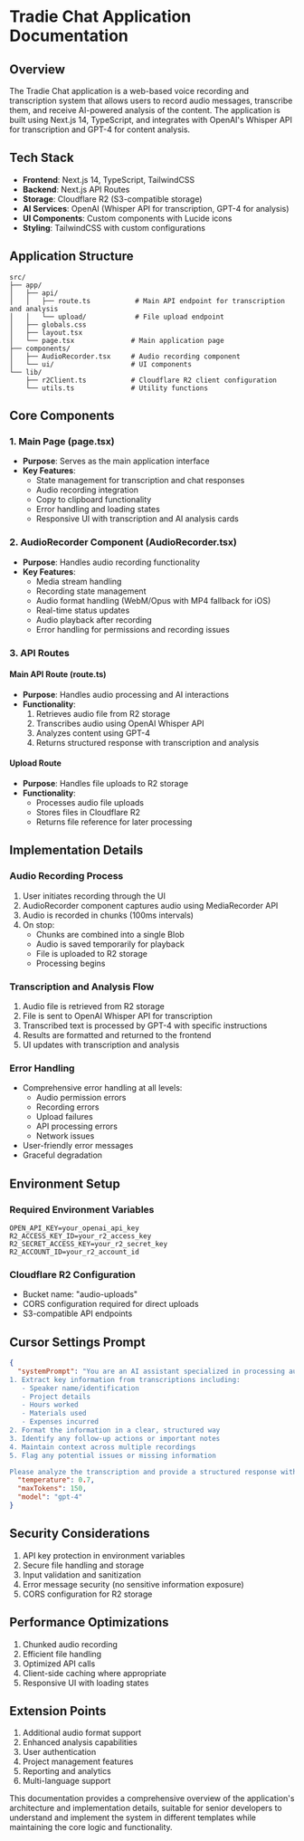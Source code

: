 # Tradie Chat Application Documentation

## Overview

The Tradie Chat application is a web-based voice recording and transcription system that allows users to record audio messages, transcribe them, and receive AI-powered analysis of the content. The application is built using Next.js 14, TypeScript, and integrates with OpenAI's Whisper API for transcription and GPT-4 for content analysis.

## Tech Stack

- **Frontend**: Next.js 14, TypeScript, TailwindCSS
- **Backend**: Next.js API Routes
- **Storage**: Cloudflare R2 (S3-compatible storage)
- **AI Services**: OpenAI (Whisper API for transcription, GPT-4 for analysis)
- **UI Components**: Custom components with Lucide icons
- **Styling**: TailwindCSS with custom configurations

## Application Structure

```
src/
├── app/
│   ├── api/
│   │   ├── route.ts           # Main API endpoint for transcription and analysis
│   │   └── upload/            # File upload endpoint
│   ├── globals.css
│   ├── layout.tsx
│   └── page.tsx              # Main application page
├── components/
│   ├── AudioRecorder.tsx     # Audio recording component
│   └── ui/                   # UI components
└── lib/
    ├── r2Client.ts           # Cloudflare R2 client configuration
    └── utils.ts              # Utility functions
```

## Core Components

### 1. Main Page (page.tsx)

- **Purpose**: Serves as the main application interface
- **Key Features**:
  - State management for transcription and chat responses
  - Audio recording integration
  - Copy to clipboard functionality
  - Error handling and loading states
  - Responsive UI with transcription and AI analysis cards

### 2. AudioRecorder Component (AudioRecorder.tsx)

- **Purpose**: Handles audio recording functionality
- **Key Features**:
  - Media stream handling
  - Recording state management
  - Audio format handling (WebM/Opus with MP4 fallback for iOS)
  - Real-time status updates
  - Audio playback after recording
  - Error handling for permissions and recording issues

### 3. API Routes

#### Main API Route (route.ts)

- **Purpose**: Handles audio processing and AI interactions
- **Functionality**:
  1. Retrieves audio file from R2 storage
  2. Transcribes audio using OpenAI Whisper API
  3. Analyzes content using GPT-4
  4. Returns structured response with transcription and analysis

#### Upload Route

- **Purpose**: Handles file uploads to R2 storage
- **Functionality**:
  - Processes audio file uploads
  - Stores files in Cloudflare R2
  - Returns file reference for later processing

## Implementation Details

### Audio Recording Process

1. User initiates recording through the UI
2. AudioRecorder component captures audio using MediaRecorder API
3. Audio is recorded in chunks (100ms intervals)
4. On stop:
   - Chunks are combined into a single Blob
   - Audio is saved temporarily for playback
   - File is uploaded to R2 storage
   - Processing begins

### Transcription and Analysis Flow

1. Audio file is retrieved from R2 storage
2. File is sent to OpenAI Whisper API for transcription
3. Transcribed text is processed by GPT-4 with specific instructions
4. Results are formatted and returned to the frontend
5. UI updates with transcription and analysis

### Error Handling

- Comprehensive error handling at all levels:
  - Audio permission errors
  - Recording errors
  - Upload failures
  - API processing errors
  - Network issues
- User-friendly error messages
- Graceful degradation

## Environment Setup

### Required Environment Variables

```
OPEN_API_KEY=your_openai_api_key
R2_ACCESS_KEY_ID=your_r2_access_key
R2_SECRET_ACCESS_KEY=your_r2_secret_key
R2_ACCOUNT_ID=your_r2_account_id
```

### Cloudflare R2 Configuration

- Bucket name: "audio-uploads"
- CORS configuration required for direct uploads
- S3-compatible API endpoints

## Cursor Settings Prompt

```json
{
  "systemPrompt": "You are an AI assistant specialized in processing audio transcriptions for tradespeople. Your role is to:
1. Extract key information from transcriptions including:
   - Speaker name/identification
   - Project details
   - Hours worked
   - Materials used
   - Expenses incurred
2. Format the information in a clear, structured way
3. Identify any follow-up actions or important notes
4. Maintain context across multiple recordings
5. Flag any potential issues or missing information

Please analyze the transcription and provide a structured response with these sections clearly labeled. If any information is missing or unclear, note it as 'Not specified' rather than making assumptions.",
  "temperature": 0.7,
  "maxTokens": 150,
  "model": "gpt-4"
}
```

## Security Considerations

1. API key protection in environment variables
2. Secure file handling and storage
3. Input validation and sanitization
4. Error message security (no sensitive information exposure)
5. CORS configuration for R2 storage

## Performance Optimizations

1. Chunked audio recording
2. Efficient file handling
3. Optimized API calls
4. Client-side caching where appropriate
5. Responsive UI with loading states

## Extension Points

1. Additional audio format support
2. Enhanced analysis capabilities
3. User authentication
4. Project management features
5. Reporting and analytics
6. Multi-language support

This documentation provides a comprehensive overview of the application's architecture and implementation details, suitable for senior developers to understand and implement the system in different templates while maintaining the core logic and functionality.
